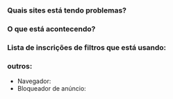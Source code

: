### Quais sites está tendo problemas?


### O que está acontecendo?


### Lista de inscrições de filtros que está usando:


### outros:

- Navegador: 
- Bloqueador de anúncio:

